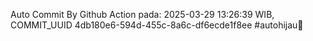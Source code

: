 Auto Commit By Github Action pada: 2025-03-29 13:26:39 WIB, COMMIT_UUID 4db180e6-594d-455c-8a6c-df6ecde1f8ee #autohijau🗿

